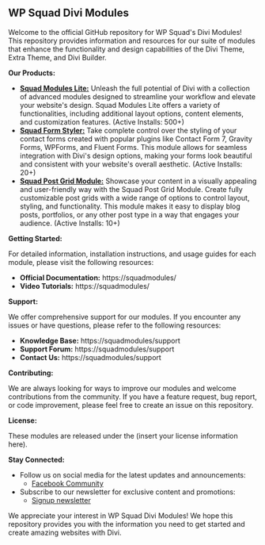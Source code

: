## WP Squad Divi Modules

Welcome to the official GitHub repository for WP Squad's Divi Modules! This repository provides information and resources for our suite of modules that enhance the functionality and design capabilities of the Divi Theme, Extra Theme, and Divi Builder.

**Our Products:**

* [**Squad Modules Lite:**](https://wordpress.org/plugins/squad-modules-for-divi/) Unleash the full potential of Divi with a collection of advanced modules designed to streamline your workflow and elevate your website's design.  Squad Modules Lite offers a variety of functionalities, including additional layout options, content elements, and customization features. (Active Installs: 500+)
* [**Squad Form Styler:**](https://wordpress.org/plugins/form-styler-for-divi/) Take complete control over the styling of your contact forms created with popular plugins like Contact Form 7, Gravity Forms, WPForms, and Fluent Forms. This module allows for seamless integration with Divi's design options, making your forms look beautiful and consistent with your website's overall aesthetic. (Active Installs: 20+)
* [**Squad Post Grid Module:**](https://wordpress.org/plugins/post-grid-module-for-divi/) Showcase your content in a visually appealing and user-friendly way with the Squad Post Grid Module. Create fully customizable post grids with a wide range of options to control layout, styling, and functionality. This module makes it easy to display blog posts, portfolios, or any other post type in a way that engages your audience. (Active Installs: 10+)

**Getting Started:**

For detailed information, installation instructions, and usage guides for each module, please visit the following resources:

* **Official Documentation:** https://squadmodules/
* **Video Tutorials:** https://squadmodules/

**Support:**

We offer comprehensive support for our modules. If you encounter any issues or have questions, please refer to the following resources:

* **Knowledge Base:** https://squadmodules/support
* **Support Forum:** https://squadmodules/support
* **Contact Us:** https://squadmodules/support


**Contributing:**

We are always looking for ways to improve our modules and welcome contributions from the community. If you have a feature request, bug report, or code improvement, please feel free to create an issue on this repository.

**License:**

These modules are released under the (insert your license information here).

**Stay Connected:**

* Follow us on social media for the latest updates and announcements:
    * [Facebook Community](https://www.facebook.com/groups/squadmodules/)
* Subscribe to our newsletter for exclusive content and promotions:
    * [Signup newsletter](https://squadmodules/support)

We appreciate your interest in WP Squad Divi Modules! We hope this repository provides you with the information you need to get started and create amazing websites with Divi.
